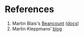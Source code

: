 # References



1. Martin Blais's [Beancount](https://docs.google.com/document/d/1RaondTJCS\_IUPBHFNdT8oqFKJjVJDsfsn6JEjBG04eA/edit) ([docs](https://beancount.github.io/docs/the\_double\_entry\_counting\_method.html#double-entry-bookkeeping))
2. Martin Kleppmans’ [blog](https://martin.kleppmann.com/2011/03/07/accounting-for-computer-scientists.html)

